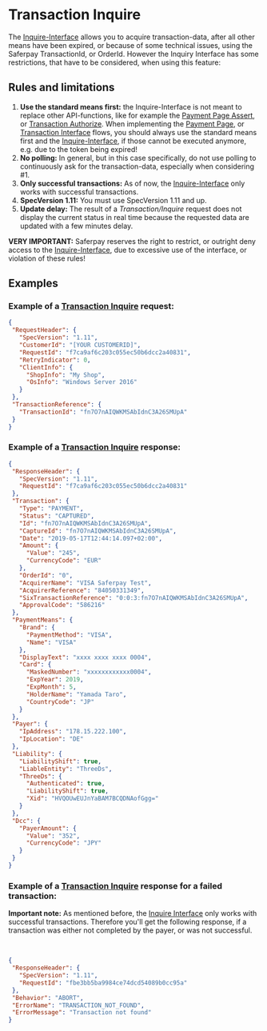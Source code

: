 # Transaction Inquire

The <a href="https://saferpay.github.io/jsonapi/#Payment_v1_Transaction_Inquire">Inquire-Interface</a> allows you to acquire transaction-data, after all other means have been expired, or because of some technical issues, using the Saferpay TransactionId, or OrderId.
However the Inquiry Interface has some restrictions, that have to be considered, when using this feature:

## <a name="inquire-rules"></a> Rules and limitations
1. **Use the standard means first:** the Inquire-Interface is not meant to replace other API-functions, like for example the <a href="https://saferpay.github.io/jsonapi/#Payment_v1_PaymentPage_Assert">Payment Page Assert</a>, or <a href="https://saferpay.github.io/jsonapi/#Payment_v1_Transaction_Authorize">Transaction Authorize</a>. When implementing the <a href="Integration_PP.html">Payment Page</a>, or <a href="Integration_trx.html">Transaction Interface</a> flows, you should always use the standard means first and the <a href="https://saferpay.github.io/jsonapi/#Payment_v1_Transaction_Inquire">Inquire-Interface</a>, if those cannot be executed anymore, e.g. due to the token being expired!
2. **No polling:** In general, but in this case specifically, do not use polling to continuously ask for the transaction-data, especially when considering #1.
3. **Only successful transactions:** As of now, the <a href="https://saferpay.github.io/jsonapi/#Payment_v1_Transaction_Inquire">Inquire-Interface</a> only works with successful transactions.
4. **SpecVersion 1.11:** You must use SpecVersion 1.11 and up.
5. **Update delay:** The result of a *Transaction/Inquire* request does not display the current status in real time because the requested data are updated with a few minutes delay.

<div class="danger">
  <p><strong>VERY IMPORTANT:</strong> Saferpay reserves the right to restrict, or outright deny access to the <a href="https://saferpay.github.io/jsonapi/#Payment_v1_Transaction_Inquire">Inquire-Interface</a>, due to excessive use of the interface, or violation of these rules!</p>
</div>

## <a name="inquire-examples"></a> Examples

### Example of a <a href="https://saferpay.github.io/jsonapi/#Payment_v1_Transaction_Inquire">Transaction Inquire</a> request:

 ```json 
 {
  "RequestHeader": {
    "SpecVersion": "1.11",
    "CustomerId": "[YOUR CUSTOMERID]",
    "RequestId": "f7ca9af6c203c055ec50b6dcc2a40831",
    "RetryIndicator": 0,
    "ClientInfo": {
      "ShopInfo": "My Shop",
      "OsInfo": "Windows Server 2016"
    }
  },
  "TransactionReference": {
    "TransactionId": "fn7O7nAIQWKMSAbIdnC3A26SMUpA"
  }
}
```

### Example of a <a href="https://saferpay.github.io/jsonapi/#Payment_v1_Transaction_Inquire">Transaction Inquire</a> response:
 ```json 
{
  "ResponseHeader": {
    "SpecVersion": "1.11",
    "RequestId": "f7ca9af6c203c055ec50b6dcc2a40831"
  },
  "Transaction": {
    "Type": "PAYMENT",
    "Status": "CAPTURED",
    "Id": "fn7O7nAIQWKMSAbIdnC3A26SMUpA",
    "CaptureId": "fn7O7nAIQWKMSAbIdnC3A26SMUpA",
    "Date": "2019-05-17T12:44:14.097+02:00",
    "Amount": {
      "Value": "245",
      "CurrencyCode": "EUR"
    },
    "OrderId": "0",
    "AcquirerName": "VISA Saferpay Test",
    "AcquirerReference": "84050331349",
    "SixTransactionReference": "0:0:3:fn7O7nAIQWKMSAbIdnC3A26SMUpA",
    "ApprovalCode": "586216"
  },
  "PaymentMeans": {
    "Brand": {
      "PaymentMethod": "VISA",
      "Name": "VISA"
    },
    "DisplayText": "xxxx xxxx xxxx 0004",
    "Card": {
      "MaskedNumber": "xxxxxxxxxxxx0004",
      "ExpYear": 2019,
      "ExpMonth": 5,
      "HolderName": "Yamada Taro",
      "CountryCode": "JP"
    }
  },
  "Payer": {
    "IpAddress": "178.15.222.100",
    "IpLocation": "DE"
  },
  "Liability": {
    "LiabilityShift": true,
    "LiableEntity": "ThreeDs",
    "ThreeDs": {
      "Authenticated": true,
      "LiabilityShift": true,
      "Xid": "HVQOUwEUJnYaBAM7BCQDNAofGgg="
    }
  },
  "Dcc": {
    "PayerAmount": {
      "Value": "352",
      "CurrencyCode": "JPY"
    }
  }
}
```
### Example of a <a href="https://saferpay.github.io/jsonapi/#Payment_v1_Transaction_Inquire">Transaction Inquire</a> response for a failed transaction:
<div class="danger">
  <p><strong>Important note:</strong> As mentioned before, the <a href="https://saferpay.github.io/jsonapi/#Payment_v1_Transaction_Inquire">Inquire Interface</a> only works with successful transactions. Therefore you'll get the following response, if a transaction was either not completed by the payer, or was not successful.</p>
</div><br />

 ```json 
 {
  "ResponseHeader": {
    "SpecVersion": "1.11",
    "RequestId": "fbe3bb5ba9984ce74dcd54089b0cc95a"
  },
  "Behavior": "ABORT",
  "ErrorName": "TRANSACTION_NOT_FOUND",
  "ErrorMessage": "Transaction not found"
}
```
